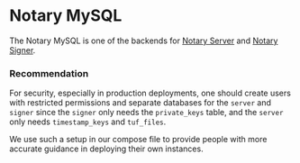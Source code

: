 <!--[metadata]>
+++
title = "Notary MySQL"
description = "Description of the Notary MySQL"
keywords = ["docker, notary, notary-mysql"]
[menu.main]
parent="mn_notary"
weight=9
+++
<![end-metadata]-->

# Notary MySQL

The Notary MySQL is one of the backends for [Notary Server](notary-server.md) and
[Notary Signer](notary-signer.md).

### Recommendation
For security, especially in production deployments, one should create users
with restricted permissions and separate databases for the `server` and
`signer` since the `signer` only needs the `private_keys` table, and the
`server` only needs `timestamp_keys` and `tuf_files`.

We use such a setup in our compose file to provide people with more accurate
guidance in deploying their own instances.
